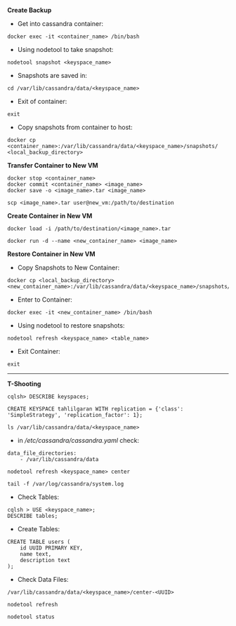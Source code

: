 <b>Create Backup</b>

* Get into cassandra container:
```
docker exec -it <container_name> /bin/bash
```
* Using nodetool to take snapshot:
```
nodetool snapshot <keyspace_name>
```
* Snapshots are saved in:
```
cd /var/lib/cassandra/data/<keyspace_name>
```
* Exit of container:
```
exit
```
* Copy snapshots from container to host:
```
docker cp <container_name>:/var/lib/cassandra/data/<keyspace_name>/snapshots/ <local_backup_directory>
```

<b>Transfer Container to New VM</b>
```
docker stop <container_name>
docker commit <container_name> <image_name>
docker save -o <image_name>.tar <image_name>
```
```
scp <image_name>.tar user@new_vm:/path/to/destination
```

<b>Create Container in New VM</b>
```
docker load -i /path/to/destination/<image_name>.tar
```
```
docker run -d --name <new_container_name> <image_name>
```

<b>Restore Container in New VM</b>

* Copy Snapshots to New Container:
```
docker cp <local_backup_directory> <new_container_name>:/var/lib/cassandra/data/<keyspace_name>/snapshots/
```

* Enter to Container:
```
docker exec -it <new_container_name> /bin/bash
```

* Using nodetool to restore snapshots:
```
nodetool refresh <keyspace_name> <table_name>
```

* Exit Container:
```
exit
```

-----
<b>T-Shooting</b>

```
cqlsh> DESCRIBE keyspaces;
```
```
CREATE KEYSPACE tahlilgaran WITH replication = {'class': 'SimpleStrategy', 'replication_factor': 1};
```
```
ls /var/lib/cassandra/data/<keyspace_name>
```

* in */etc/cassandra/cassandra.yaml* check:
```
data_file_directories:
    - /var/lib/cassandra/data
```
```
nodetool refresh <keyspace_name> center
```
```
tail -f /var/log/cassandra/system.log
```
* Check Tables:
```
cqlsh > USE <keyspace_name>;
DESCRIBE tables;
```
* Create Tables:
```
CREATE TABLE users (
    id UUID PRIMARY KEY,
    name text,
    description text
);
```
* Check Data Files:
```
/var/lib/cassandra/data/<keyspace_name>/center-<UUID>
```
```
nodetool refresh
```
```
nodetool status
```
